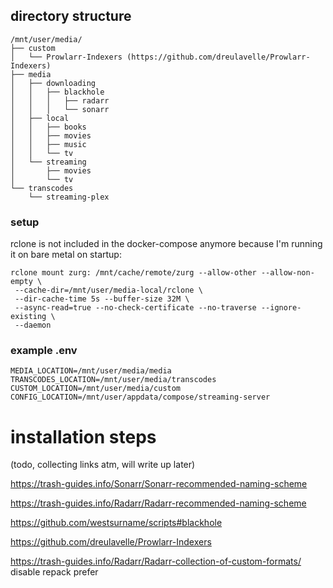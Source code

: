 ## directory structure

```
/mnt/user/media/
├── custom
│   └── Prowlarr-Indexers (https://github.com/dreulavelle/Prowlarr-Indexers)
├── media
│   ├── downloading
│   │   ├── blackhole
│   │   │   ├── radarr
│   │   │   └── sonarr
│   ├── local
│   │   ├── books
│   │   ├── movies
│   │   ├── music
│   │   └── tv
│   └── streaming
│       ├── movies
│       └── tv
└── transcodes
    └── streaming-plex
```

### setup

rclone is not included in the docker-compose anymore because I'm running it on bare metal on startup:
```
rclone mount zurg: /mnt/cache/remote/zurg --allow-other --allow-non-empty \
 --cache-dir=/mnt/user/media-local/rclone \
 --dir-cache-time 5s --buffer-size 32M \
 --async-read=true --no-check-certificate --no-traverse --ignore-existing \
 --daemon
```

### example .env

```.env
MEDIA_LOCATION=/mnt/user/media/media
TRANSCODES_LOCATION=/mnt/user/media/transcodes
CUSTOM_LOCATION=/mnt/user/media/custom
CONFIG_LOCATION=/mnt/user/appdata/compose/streaming-server
```

# installation steps

(todo, collecting links atm, will write up later)

https://trash-guides.info/Sonarr/Sonarr-recommended-naming-scheme

https://trash-guides.info/Radarr/Radarr-recommended-naming-scheme

https://github.com/westsurname/scripts#blackhole

https://github.com/dreulavelle/Prowlarr-Indexers

https://trash-guides.info/Radarr/Radarr-collection-of-custom-formats/ disable repack prefer
